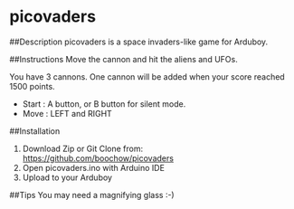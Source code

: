 # picovaders
##Description
picovaders is a space invaders-like game for Arduboy.

##Instructions
Move the cannon and hit the aliens and UFOs.

You have 3 cannons. One cannon will be added when your score reached 1500 points.

* Start : A button, or B button for silent mode.
* Move : LEFT and RIGHT 

##Installation

1. Download Zip or Git Clone from: https://github.com/boochow/picovaders
2. Open picovaders.ino with Arduino IDE
3. Upload to your Arduboy

##Tips
You may need a magnifying glass :-)
